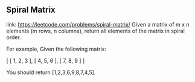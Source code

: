 ## Spiral Matrix 
link: <https://leetcode.com/problems/spiral-matrix/>
Given a matrix of m x n elements (m rows, n columns), return all elements of the matrix in spiral order.



For example,
Given the following matrix:


[
 [ 1, 2, 3 ],
 [ 4, 5, 6 ],
 [ 7, 8, 9 ]
]


You should return [1,2,3,6,9,8,7,4,5].
